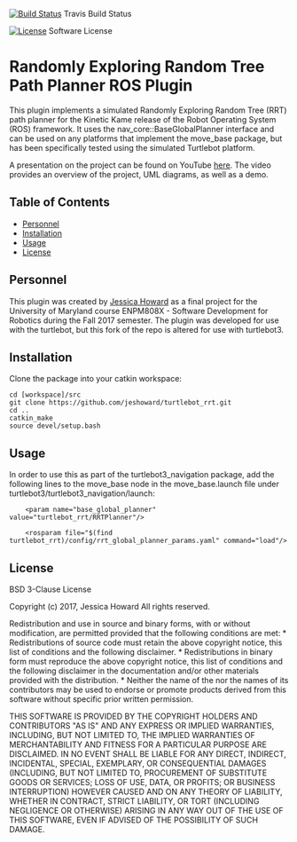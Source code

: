 [![Build Status](https://travis-ci.org/jeshoward/turtlebot_rrt.svg?branch=master)](https://travis-ci.org/jeshoward/turtlebot_rrt) Travis Build Status 

[![License](https://img.shields.io/badge/License-BSD%203--Clause-blue.svg)](https://opensource.org/licenses/BSD-3-Clause) Software License 

 
# Randomly Exploring Random Tree Path Planner ROS Plugin
This plugin implements a simulated Randomly Exploring Random Tree (RRT) path planner for the Kinetic Kame release of the Robot Operating System (ROS) framework. It uses the nav_core::BaseGlobalPlanner interface and can be used on any platforms that implement the move_base package, but has been specifically tested using the simulated Turtlebot platform.

A presentation on the project can be found on YouTube [here](https://youtu.be/YW-AWwA-fv8). The video provides an overview of the project, UML diagrams, as well as a demo.

## Table of Contents
- [Personnel](#personnel)
- [Installation](#installation)
- [Usage](#usage)
- [License](#license)

## Personnel
This plugin was created by [Jessica Howard](jmhoward@umd.edu) as a final project for the University of Maryland course ENPM808X - Software Development for Robotics during the Fall 2017 semester. The plugin was developed for use with the turtlebot, but this fork of the repo is altered for use with turtlebot3.

## Installation
Clone the package into your catkin workspace:
```
cd [workspace]/src
git clone https://github.com/jeshoward/turtlebot_rrt.git
cd ..
catkin_make
source devel/setup.bash
```

## Usage
In order to use this as part of the turtlebot3_navigation package, add the following lines to the move_base node in the move_base.launch file under turtlebot3/turtlebot3_navigation/launch:

```
    <param name="base_global_planner" value="turtlebot_rrt/RRTPlanner"/>

    <rosparam file="$(find turtlebot_rrt)/config/rrt_global_planner_params.yaml" command="load"/>
```


## License
BSD 3-Clause License

Copyright (c) 2017, Jessica Howard
All rights reserved.

Redistribution and use in source and binary forms, with or without
modification, are permitted provided that the following conditions are met:
    * Redistributions of source code must retain the above copyright
      notice, this list of conditions and the following disclaimer.
    * Redistributions in binary form must reproduce the above copyright
      notice, this list of conditions and the following disclaimer in the
      documentation and/or other materials provided with the distribution.
    * Neither the name of the <organization> nor the
      names of its contributors may be used to endorse or promote products
      derived from this software without specific prior written permission.

THIS SOFTWARE IS PROVIDED BY THE COPYRIGHT HOLDERS AND CONTRIBUTORS "AS IS" AND
ANY EXPRESS OR IMPLIED WARRANTIES, INCLUDING, BUT NOT LIMITED TO, THE IMPLIED
WARRANTIES OF MERCHANTABILITY AND FITNESS FOR A PARTICULAR PURPOSE ARE
DISCLAIMED. IN NO EVENT SHALL <COPYRIGHT HOLDER> BE LIABLE FOR ANY
DIRECT, INDIRECT, INCIDENTAL, SPECIAL, EXEMPLARY, OR CONSEQUENTIAL DAMAGES
(INCLUDING, BUT NOT LIMITED TO, PROCUREMENT OF SUBSTITUTE GOODS OR SERVICES;
LOSS OF USE, DATA, OR PROFITS; OR BUSINESS INTERRUPTION) HOWEVER CAUSED AND
ON ANY THEORY OF LIABILITY, WHETHER IN CONTRACT, STRICT LIABILITY, OR TORT
(INCLUDING NEGLIGENCE OR OTHERWISE) ARISING IN ANY WAY OUT OF THE USE OF THIS
SOFTWARE, EVEN IF ADVISED OF THE POSSIBILITY OF SUCH DAMAGE.

